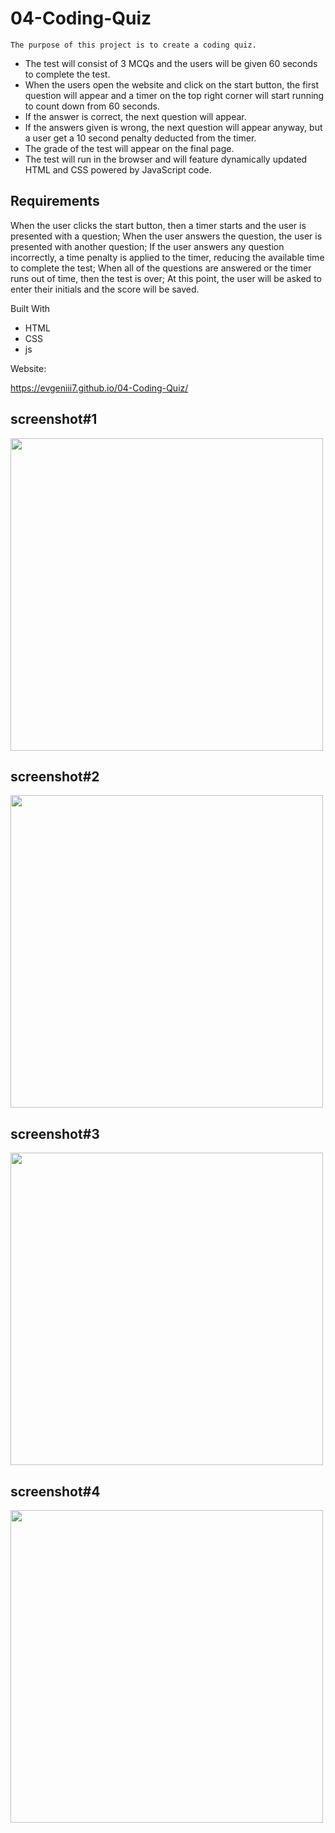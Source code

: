 # 04-Coding-Quiz
```
The purpose of this project is to create a coding quiz.
```

* The test will consist of 3 MCQs and the users will be given 60 seconds to complete the test.
* When the users open the website and click on the start button, the first question will appear and a timer on the top right corner will start running to count down from 60 seconds. 
* If the answer is correct, the next question will appear.
* If the answers given is wrong, the next question will appear anyway, but a user get a 10 second penalty deducted from the timer.
* The grade of the test will appear on the final page.
* The test will run in the browser and will feature dynamically updated HTML and CSS powered by JavaScript code.

## Requirements 

When the user clicks the start button, then a timer starts and the user is presented with a question;
When the user answers the question, the user is presented with another question;
If the user answers any question incorrectly, a time penalty is applied to the timer, reducing the available time to complete the test;
When all of the questions are answered or the timer runs out of time, then the test is over;
At this point, the user will be asked to enter their initials and the score will be saved.


Built With

* HTML
* CSS
* js

Website:

https://evgeniii7.github.io/04-Coding-Quiz/

## screenshot#1
<img src="https://user-images.githubusercontent.com/88345845/168481648-ec2eae95-36d5-4d0a-9fb1-8aae22971f04.png" width="500"/>

## screenshot#2
<img src="https://user-images.githubusercontent.com/88345845/168481660-d440d978-8d11-4c3e-8d53-51774a3d2085.png" width="500"/>

## screenshot#3
<img src="https://user-images.githubusercontent.com/88345845/168481680-09989ebf-adf7-4a39-9d65-23fabf9e0cf1.png" width="500"/>

## screenshot#4
<img src="https://user-images.githubusercontent.com/88345845/168481691-b8505927-4be1-4e68-893d-3786ae5c6791.png" width="500"/>
